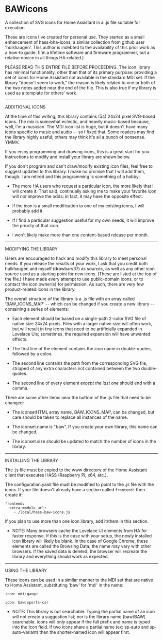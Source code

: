 # BAWicons
A collection of SVG icons for Home Assistant in a .js file suitable for execution

These are icons I've created for personal use.  They started as a small enhancement of
hass-bha-icons, a similar collection from github user 'hulkhaugen'.  This author is indebted to the
availability of this prior work as a how-to guide.  (I'm a lifetime software and firmware
programmer, but a relative novice in all things HA-related.)

PLEASE READ THIS ENTIRE FILE BEFORE PROCEEDING. The icon library has minimal functionality, other
than that of its primary purpose: providing a set of icons for Home Assistant not available in the
standard MDI set. If the library "doesn't seem to work," the reason is likely related to one or both
of the two notes added near the end of the file. This is also true if my library is used as a
template for others' work.

________
ADDITIONAL ICONS

At the time of this writing, this library contains (54) 24x24 pixel SVG-based icons.  The mix is
somewhat eclectic, and heavily music-based because, well, I'm a musician.  The MDI icon list is
huge, but it doesn't have many icons specific to music and audio -- so I fixed that.  Some readers
may find the library highly useful; others may think it's all a bunch of nonsense.  YMMV.

If you enjoy programming and drawing icons, this is a great start for you.  Instructions to modify
and install your library are shown below.

If you don't program and can't draw/modify existing icon files, feel free to suggest updates to
this library.  I make no promise that I will add them, though.  I am retired and this programming
is something of a hobby:

  * The more HA users who request a particular icon, the more likely that I will create it.  That said,
    continually asking me to make your favorite icon will *not* improve the odds; in fact, it may have
	the opposite effect.

  * If the icon is a small modification to one of my existing icons, I will probably add it.

  * If I find a particular suggestion useful for my own needs, it will improve the priority of that icon.

  * I won't likely make more than one content-based release per month.

________
MODIFYING THE LIBRARY

Users are encouraged to hack and modify this library to meet personal needs.  If you release the
results of your work, I ask that you credit both hulkhaugen and myself (drawbars37) as sources,
as well as any other icon source used as a starting point for new icons. (These are listed at the
top of the file.)  I have made every attempt to use public-domain icons, or to contact the icon
owner(s) for permission.  As such, there are very few product-related icons in the library.

The overall structure of the library is a .js file with an array called 'BAW_ICONS_MAP' -- which
can be changed if you create a new library -- containing a series of elements:

  * Each element should be based on a single-path 2-color SVG file of native size 24x24 pixels.  Files
    with a larger native size will often work, but will result in tiny icons that need to be artificially
    expanded in Lovelace UIs; sometimes, the required expansion will have unwanted effects.

  * The first line of the element contains the icon name in double-quotes, followed by a colon.

  * The second line contains the path from the corresponding SVG file, stripped of any extra characters
    not contained between the two double-quotes.

  * The second line of every element *except the last one* should end with a comma.

There are some other items near the bottom of the .js file that need to be changed:

  * The iconsetHTML array name, BAW_ICONS_MAP, can be changed, but care should be taken to replace all
    instances of the name.

  * The iconset.name is "baw".  If you create your own library, this name can be changed.

  * The iconset.size should be updated to match the number of icons in the library.

________
INSTALLING THE LIBRARY

The .js file must be copied to the www directory of the Home Assistant client that executes HASS
(Raspberry Pi, x64, etc.).

The configuration.yaml file must be modified to point to the .js file with the icons.  If your
file doesn't already have a section called ```frontend:``` then create it:

```
frontend:
  extra_module_url:
    - /local/hass-baw-icons.js
```

If you plan to use more than one icon library, add it/them in this section.

* NOTE: Many browsers cache the Lovelace UI elements from HA for faster response. If this
  is the case with your setup, the newly installed icon library will likely be blank.
  In the case of Google Chrome, these elements are called the Browsing Data; the name
  may vary with other browsers. If the saved data is deleted, the browser will
  recreate the library and everything should work as expected.


________
USING THE LIBRARY

These icons can be used in a similar manner to the MDI set that are native to Home Assistant, substituting 'baw' for 'mdi' in the name:

```
icon: mdi:gauge

icon: baw:sports-car
```

* NOTE: This library is not searchable. Typing the partial name of an icon will not
  create a suggestion list; nor is the library name (baw/BAW) searchable. Icons will
  only appear if the full prefix and name is typed into the Icon field. If two icons
  share a partial name (ex: sp-auto and sp-auto-variant) then the shorter-named icon
  will appear first.
